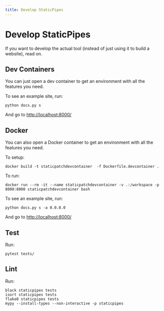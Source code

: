 ```yaml
---
title: Develop StaticPipes
---
```


# Develop StaticPipes

If you want to develop the actual tool (instead of just using it to build a website), read on.


## Dev Containers

You can just open a dev container to get an environment with all the features you need.

To see an example site, run:

```
python docs.py s
```

And go to [http://localhost:8000/](http://localhost:8000/)

## Docker

You can also open a Docker container to get an environment with all the features you need.

To setup:

```
docker build -t staticpatchdevcontainer  -f Dockerfile.devcontainer .
```

To run:

```
docker run --rm -it --name staticpatchdevcontainer -v .:/workspace -p 8000:8000 staticpatchdevcontainer bash
```

To see an example site, run:

```
python docs.py s -a 0.0.0.0
```

And go to [http://localhost:8000/](http://localhost:8000/)

## Test

Run:

```
pytest tests/
```

## Lint

Run:

```
black staticpipes tests
isort staticpipes tests
flake8 staticpipes tests
mypy --install-types --non-interactive -p staticpipes
```

